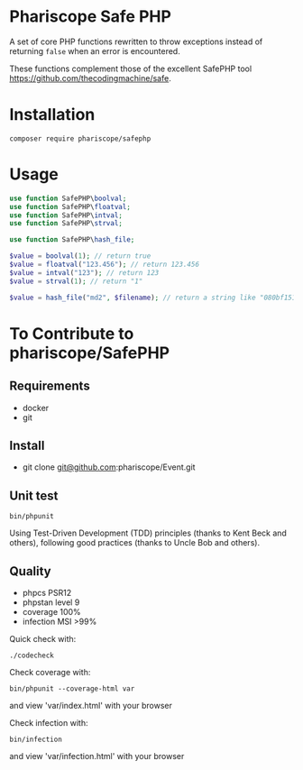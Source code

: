 Phariscope Safe PHP
========

A set of core PHP functions rewritten to throw exceptions instead of returning `false` when an error is encountered.

These functions complement those of the excellent SafePHP tool https://github.com/thecodingmachine/safe.

# Installation

```console
composer require phariscope/safephp
```

# Usage

```php
use function SafePHP\boolval;
use function SafePHP\floatval;
use function SafePHP\intval;
use function SafePHP\strval;

use function SafePHP\hash_file;

$value = boolval(1); // return true
$value = floatval("123.456"); // return 123.456
$value = intval("123"); // return 123
$value = strval(1); // return "1"

$value = hash_file("md2", $filename); // return a string like "080bf15137e26254e9cd8870b68aec86"
```

# To Contribute to phariscope/SafePHP

## Requirements

* docker
* git

## Install

* git clone git@github.com:phariscope/Event.git

## Unit test

```console
bin/phpunit
```

Using Test-Driven Development (TDD) principles (thanks to Kent Beck and others), following good practices (thanks to Uncle Bob and others).

## Quality

* phpcs PSR12
* phpstan level 9
* coverage 100%
* infection MSI >99%

Quick check with:
```console
./codecheck
```

Check coverage with:
```console
bin/phpunit --coverage-html var
```
and view 'var/index.html' with your browser

Check infection with:
```console
bin/infection
```
and view 'var/infection.html' with your browser